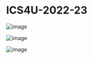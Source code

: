 # ICS4U-2022-23


![image](https://user-images.githubusercontent.com/90357392/222921562-c21dff43-9b8c-4aaa-ac1b-09dadd075e7d.png)

![image](https://user-images.githubusercontent.com/90357392/222921607-20168959-e9f3-4820-baa3-0be47420eb75.png)

![image](https://user-images.githubusercontent.com/90357392/222921639-507ca992-8c60-4865-a3b7-2700339f6f83.png)

